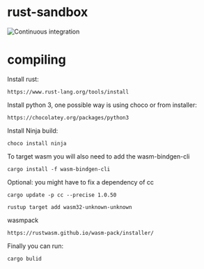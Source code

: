 # rust-sandbox

![Continuous integration](https://github.com/giordi91/rust-sandbox/workflows/Continuous%20integration/badge.svg)

# compiling

Install rust:
```
https://www.rust-lang.org/tools/install
```
Install python 3, one possible way is using choco or from installer:
```
https://chocolatey.org/packages/python3
```
Install Ninja build:
```
choco install ninja
```
To target wasm you will also need to add the wasm-bindgen-cli
```
cargo install -f wasm-bindgen-cli
```

Optional: you might have to fix a dependency of cc
```
cargo update -p cc --precise 1.0.50
```

```
rustup target add wasm32-unknown-unknown
```


wasmpack

```
https://rustwasm.github.io/wasm-pack/installer/
```

Finally you can run:
```
cargo bulid
```
